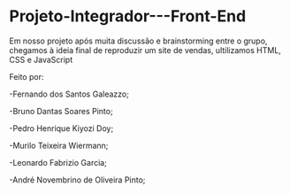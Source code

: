 # Projeto-Integrador---Front-End

Em nosso projeto após muita discussão e brainstorming entre o grupo, chegamos à ideia final de reproduzir um site de vendas, ultilizamos HTML, CSS e JavaScript

Feito por:

-Fernando dos Santos Galeazzo;

-Bruno Dantas Soares Pinto;

-Pedro Henrique Kiyozi Doy;

-Murilo Teixeira Wiermann;

-Leonardo Fabrizio Garcia;

-André Novembrino de Oliveira Pinto;
